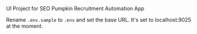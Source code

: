 UI Project for SEO Pumpkin Recruitment Automation App

Rename `.env.sample` to `.env` and set the base URL. It's set to localhost:9025 at the moment.

